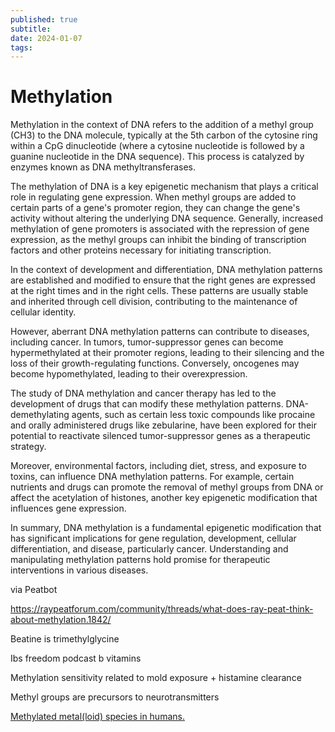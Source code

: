 ```yaml
---
published: true
subtitle:
date: 2024-01-07
tags: 
---
```


# Methylation
Methylation in the context of DNA refers to the addition of a methyl group (CH3) to the DNA molecule, typically at the 5th carbon of the cytosine ring within a CpG dinucleotide (where a cytosine nucleotide is followed by a guanine nucleotide in the DNA sequence). This process is catalyzed by enzymes known as DNA methyltransferases.

The methylation of DNA is a key epigenetic mechanism that plays a critical role in regulating gene expression. When methyl groups are added to certain parts of a gene's promoter region, they can change the gene's activity without altering the underlying DNA sequence. Generally, increased methylation of gene promoters is associated with the repression of gene expression, as the methyl groups can inhibit the binding of transcription factors and other proteins necessary for initiating transcription.

In the context of development and differentiation, DNA methylation patterns are established and modified to ensure that the right genes are expressed at the right times and in the right cells. These patterns are usually stable and inherited through cell division, contributing to the maintenance of cellular identity.

However, aberrant DNA methylation patterns can contribute to diseases, including cancer. In tumors, tumor-suppressor genes can become hypermethylated at their promoter regions, leading to their silencing and the loss of their growth-regulating functions. Conversely, oncogenes may become hypomethylated, leading to their overexpression.

The study of DNA methylation and cancer therapy has led to the development of drugs that can modify these methylation patterns. DNA-demethylating agents, such as certain less toxic compounds like procaine and orally administered drugs like zebularine, have been explored for their potential to reactivate silenced tumor-suppressor genes as a therapeutic strategy.

Moreover, environmental factors, including diet, stress, and exposure to toxins, can influence DNA methylation patterns. For example, certain nutrients and drugs can promote the removal of methyl groups from DNA or affect the acetylation of histones, another key epigenetic modification that influences gene expression.

In summary, DNA methylation is a fundamental epigenetic modification that has significant implications for gene regulation, development, cellular differentiation, and disease, particularly cancer. Understanding and manipulating methylation patterns hold promise for therapeutic interventions in various diseases.

via Peatbot

https://raypeatforum.com/community/threads/what-does-ray-peat-think-about-methylation.1842/

Beatine is trimethylglycine

  

Ibs freedom podcast b vitamins

Methylation sensitivity related to mold exposure + histamine clearance 

Methyl groups are precursors to neurotransmitters

[Methylated metal(loid) species in humans.](https://pubmed.ncbi.nlm.nih.gov/20877816/)